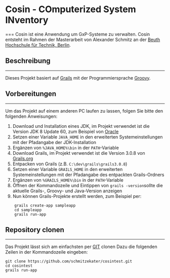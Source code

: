 
# Cosin - COmputerized System INventory
===
Cosin ist eine Anwendung um GxP-Systeme zu verwalten.
Cosin entsteht im Rahmen der Masterarbeit von Alexander Schmitz an der [Beuth Hochschule für Technik, Berlin](http://www.beuth-hochschule.de/).

## Beschreibung
---
Dieses Projekt basiert auf [Grails][Grails] mit der Programmiersprache [Groovy][Groovy].
 
[Grails]: http://grails.org/
[Groovy]: http://groovy-lang.org/
[plugins]: http://grails.org/plugins/

## Vorbereitungen
---
Um das Projekt auf einem anderen PC laufen zu lassen, folgen Sie bitte den folgenden Anweisungen:
1. Download und Installation eines JDK, im Projekt verwendet ist die Version JDK 8 Update 60, zum Beispiel von [Oracle](http://www.oracle.com/technetwork/java/javase/downloads/jdk8-downloads-2133151.html)
2. Setzen einer Variable `JAVA_HOME` in den erweiterten Systemeinstellungen mit der Pfadangabe der JDK-Installation
3. Ergänzen von `%JAVA_HOME%\bin` in der `PATH`-Variable
4. Download Grails, im Projekt verwendet ist die Version 3.0.8 von [Grails.org](https://grails.org/download.html)
5. Entpacken von Grails (z.B. `C:\dev\grails\grails3.0.8`)
6. Setzen einer Variable `GRAILS_HOME` in den erweiterten Systemeinstellungen mit der Pfadangabe des entpackten Grails-Ordners
7. Ergänzen von `%GRAILS_HOME%\bin` in der `PATH`-Variable
8. Öffnen der Kommandozeile und Eintippen von `grails -version`sollte die aktuelle Grails-, Groovy- und Java-Version anzeigen
9. Nun können Grails-Projekte erstellt werden, zum Beispiel per:
```
	grails create-app sampleapp
	cd sampleapp
	grails run-app
```

## Repository clonen
---
Das Projekt lässt sich am einfachsten per [GIT](https://git-scm.com/downloads) clonen
Dazu die folgenden Zeilen in der Kommandozeile eingeben:

    git clone https://github.com/schmitzekater/cosintest.git
    cd cosintest
    grails run-app
